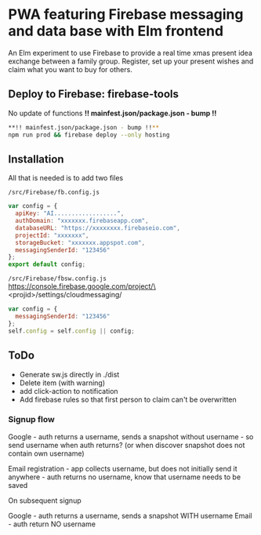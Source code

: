 # PWA featuring Firebase messaging and data base with Elm frontend

An Elm experiment to use Firebase to provide a real time xmas present idea exchange between a family group. Register, set up your present wishes and claim what you want to buy for others.

## Deploy to Firebase: firebase-tools


No update of functions
**!! mainfest.json/package.json - bump !!**
```sh
**!! mainfest.json/package.json - bump !!**
npm run prod && firebase deploy --only hosting
```

## Installation

All that is needed is to add two files

`/src/Firebase/fb.config.js`

```js
var config = {
  apiKey: "AI..................",
  authDomain: "xxxxxxx.firebaseapp.com",
  databaseURL: "https://xxxxxxxx.firebaseio.com",
  projectId: "xxxxxxx",
  storageBucket: "xxxxxxx.appspot.com",
  messagingSenderId: "123456"
};
export default config;
```

`/src/Firebase/fbsw.config.js`
https://console.firebase.google.com/project/\<projid\>/settings/cloudmessaging/

```js
var config = {
  messagingSenderId: "123456"
};
self.config = self.config || config;
```

## ToDo

 * Generate sw.js directly in ./dist
 * Delete item (with warning)
 * add click-action to notification
 * Add firebase rules so that first person to claim can't be overwritten


### Signup flow

Google
    - auth returns a username, sends a snapshot without username
    - so send username when auth returns?  (or when discover snapshot does not contain own username)

Email registration
    - app collects username, but does not initially send it anywhere
    - auth returns no username, know that username needs to be saved

On subsequent signup

Google
    - auth returns a username, sends a snapshot WITH username
Email
    - auth return NO username
